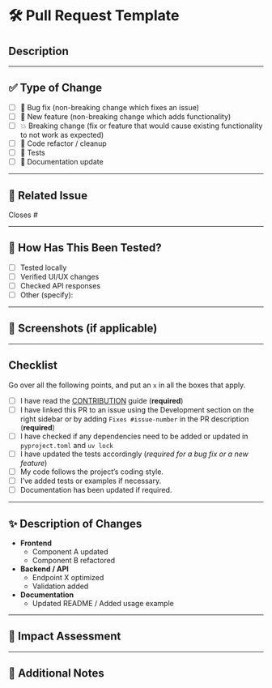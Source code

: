 # 🛠️ Pull Request Template

## Description

<!-- Provide a clear and concise description of what this PR does. 
     Example: Adds login validation, fixes footer layout, updates README, etc. -->
---

## ✅ Type of Change

<!-- Please delete options that are not relevant -->

- [ ] 🐞 Bug fix (non-breaking change which fixes an issue)
- [ ] 🚀 New feature (non-breaking change which adds functionality)
- [ ] 💥 Breaking change (fix or feature that would cause existing functionality to not work as expected)
- [ ] 🧹 Code refactor / cleanup
- [ ] 🧪 Tests
- [ ] 📝 Documentation update

---

## 🔗 Related Issue

<!-- Example: Closes #123 -->
Closes #

---

## 🧠 How Has This Been Tested?

<!-- Describe how you tested your changes and what steps reviewers can follow to verify. -->
- [ ] Tested locally
- [ ] Verified UI/UX changes
- [ ] Checked API responses
- [ ] Other (specify):

---

## 📸 Screenshots (if applicable)

<!-- Add screenshots/gifs to help explain your changes visually -->
---

## Checklist

Go over all the following points, and put an `x` in all the boxes that apply.

- [ ] I have read the [CONTRIBUTION](https://github.com/camel-ai/camel/blob/master/CONTRIBUTING.md) guide (**required**)
- [ ] I have linked this PR to an issue using the Development section on the right sidebar or by adding `Fixes #issue-number` in the PR description (**required**)
- [ ] I have checked if any dependencies need to be added or updated in `pyproject.toml` and `uv lock`
- [ ] I have updated the tests accordingly (*required for a bug fix or a new feature*)
- [ ] My code follows the project’s coding style.
- [ ] I’ve added tests or examples if necessary.
- [ ] Documentation has been updated if required.

---

## ✨ Description of Changes
<!--
Summarize changes with details:
- What files/components were modified
- Any new functionality added
- Refactoring, cleanup, or optimizations
- Nested bullet points for clarity
-->

- **Frontend**
  - Component A updated
  - Component B refactored
- **Backend / API**
  - Endpoint X optimized
  - Validation added
- **Documentation**
  - Updated README / Added usage example

---

## 👀 Impact Assessment
<!--
Analyze the impact of this PR:
- User-facing changes (UI / UX)
- Backend/API changes
- Performance considerations
- Security implications
- Cross-browser / device impact
-->

---

## 💬 Additional Notes

<!-- Add any other relevant information or context here -->
